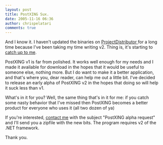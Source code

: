 ```yaml
---
layout: post
title: PostXING Sux.
date: 2005-11-16 06:36
author: chrispelatari
comments: true
---
```


<p>And I know it. I haven't updated the binaries on <a href="http://projectdistributor.net">ProjectDistributor </a>for a long time 
because I've been taking my time writing v2. Thing is, it's starting to <a href="http://www.holliday.com.au/blog/2005/10/15/offline-blog-posting-with-blogjet.html">catch 
up to me</a>.</p>
<p>PostXING v1 is far from polished. It works well enough for my needs and I 
made it available for download in the hopes that it would be useful to someone 
else, nothing more. But I do want to make it a better application, and that's 
where you, dear reader, can help me out a little bit. I've decided to release an 
early alpha of PostXING v2 in the hopes that doing so will help it suck less 
than v1.</p>
<p>What's in it for you? Well, the same thing that's in it for me: if you catch 
some nasty behavior that I've missed then PostXING becomes a better product for 
everyone who uses it (all two dozen of ya) </p>
<p>If you're interested, <a href="http://www.chrisfrazier.net/blog/contact.aspx">contact me</a> with 
the subject "PostXING alpha request" and I'll send you a zipfile with the new 
bits. The program requires v2 of the .NET framework. </p>
<p>Thank you.</p>
